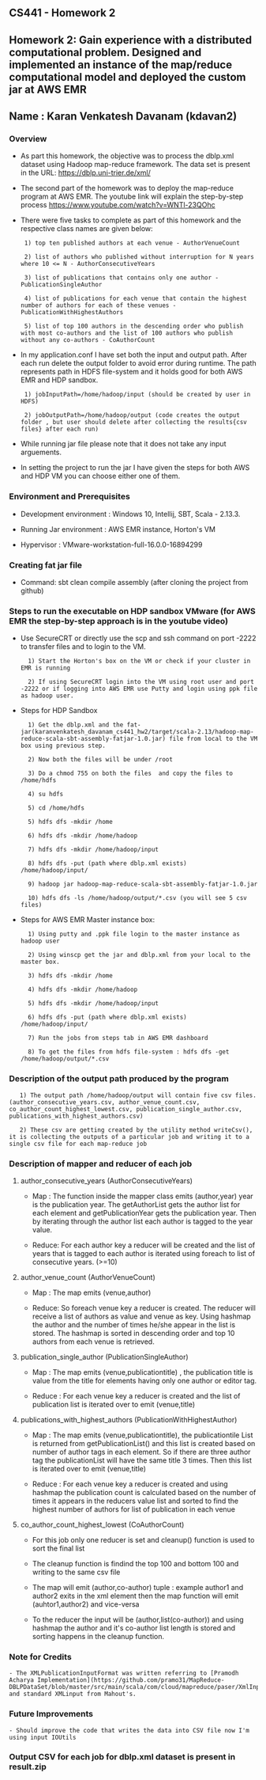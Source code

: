 CS441 - Homework 2
---
Homework 2: Gain experience with a distributed computational problem. Designed and implemented an instance of the map/reduce computational model and deployed the custom jar at AWS EMR
---
Name : Karan Venkatesh Davanam (kdavan2)
---

### Overview

* As part this homework, the objective was to process the dblp.xml dataset using Hadoop map-reduce framework. The data set is present in the URL: https://dblp.uni-trier.de/xml/

* The second part of the homework was to deploy the map-reduce program at AWS EMR. The youtube link will explain the step-by-step process https://www.youtube.com/watch?v=WNTl-23QOhc

* There were five tasks to complete as part of this homework and the respective class names are given below:

       1) top ten published authors at each venue - AuthorVenueCount
       
       2) list of authors who published without interruption for N years where 10 <= N - AuthorConsecutiveYears
       
       3) list of publications that contains only one author - PublicationSingleAuthor
       
       4) list of publications for each venue that contain the highest number of authors for each of these venues - PublicationWithHighestAuthors
       
       5) list of top 100 authors in the descending order who publish with most co-authors and the list of 100 authors who publish without any co-authors - CoAuthorCount
       
* In my application.conf I have set both the input and output path. After each run delete the output folder to avoid error during runtime. The path represents path in HDFS file-system and it holds good for both AWS EMR and HDP sandbox.

       1) jobInputPath=/home/hadoop/input (should be created by user in HDFS) 
       
       2) jobOutputPath=/home/hadoop/output (code creates the output folder , but user should delete after collecting the results{csv files} after each run)
       
* While running  jar file please note that it does not take any input arguements. 

* In setting the project to run the jar I have given the steps for both AWS and HDP VM you can choose either one of them.
       
### Environment and Prerequisites

* Development environment : Windows 10, Intellij, SBT, Scala - 2.13.3.

* Running Jar environment : AWS EMR instance, Horton's VM

* Hypervisor : VMware-workstation-full-16.0.0-16894299

### Creating fat jar file

* Command: sbt clean compile assembly (after cloning the project from github)

### Steps to run the executable on HDP sandbox VMware (for AWS EMR the step-by-step approach is in the youtube video)

* Use SecureCRT or directly use the scp and ssh command on port -2222 to transfer files and to login to the VM.

        1) Start the Horton's box on the VM or check if your cluster in EMR is running
        
        2) If using SecureCRT login into the VM using root user and port -2222 or if logging into AWS EMR use Putty and login using ppk file as hadoop user.
        

* Steps for HDP Sandbox

        1) Get the dblp.xml and the fat-jar(karanvenkatesh_davanam_cs441_hw2/target/scala-2.13/hadoop-map-reduce-scala-sbt-assembly-fatjar-1.0.jar) file from local to the VM box using previous step.
        
        2) Now both the files will be under /root
        
        3) Do a chmod 755 on both the files  and copy the files to /home/hdfs
        
        4) su hdfs
        
        5) cd /home/hdfs
        
        5) hdfs dfs -mkdir /home
        
        6) hdfs dfs -mkdir /home/hadoop
        
        7) hdfs dfs -mkdir /home/hadoop/input
        
        8) hdfs dfs -put (path where dblp.xml exists)  /home/hadoop/input/
        
        9) hadoop jar hadoop-map-reduce-scala-sbt-assembly-fatjar-1.0.jar
        
        10) hdfs dfs -ls /home/hadoop/output/*.csv (you will see 5 csv files)
        
* Steps for AWS EMR Master instance box:

        1) Using putty and .ppk file login to the master instance as hadoop user
        
        2) Using winscp get the jar and dblp.xml from your local to the master box.
        
        3) hdfs dfs -mkdir /home
        
        4) hdfs dfs -mkdir /home/hadoop
        
        5) hdfs dfs -mkdir /home/hadoop/input
        
        6) hdfs dfs -put (path where dblp.xml exists)  /home/hadoop/input/
        
        7) Run the jobs from steps tab in AWS EMR dashboard
        
        8) To get the files from hdfs file-system : hdfs dfs -get /home/hadoop/output/*.csv
        
      
### Description of the output path produced by the program

       1) The output path /home/hadoop/output will contain five csv files. (author_consecutive_years.csv, author_venue_count.csv, co_author_count_highest_lowest.csv, publication_single_author.csv, publications_with_highest_authors.csv) 
       
       2) These csv are getting created by the utility method writeCsv(), it is collecting the outputs of a particular job and writing it to a single csv file for each map-reduce job
       
### Description of mapper and reducer of each job          


1)  author_consecutive_years (AuthorConsecutiveYears)

     - Map : The function inside the mapper class emits (author,year) year is the publication year. The getAuthorList gets the author list for each element and getPublicationYear gets the publication year. Then by iterating through the author list each author is tagged to the year value.
     
     - Reduce: For each author key  a reducer will be created and the list of years that is tagged to each author is iterated using foreach to list of consecutive years. (>=10)

2)   author_venue_count (AuthorVenueCount)

     - Map : The map emits (venue,author)
     
     - Reduce: So foreach venue key a reducer is created. The reducer will receive a list of authors as value and venue as key. Using hashmap the author and the number of times he/she appear in the list is stored. The hashmap is sorted in descending order and top 10 authors from each venue is retrieved.
     
3)  publication_single_author (PublicationSingleAuthor)

     - Map : The map emits (venue,publicationtitle) , the publication title is value from the title for elements having only one author or editor tag.
     
     - Reduce : For each venue key a reducer is created and the list of publication list is iterated over to emit (venue,title)
     
4)  publications_with_highest_authors (PublicationWithHighestAuthor)

     - Map : The map emits (venue,publicationtitle), the publicationtile List is returned from getPublicationList() and this list is created based on number of author tags in each element. So if there are three author tag the publicationList will have the same title 3 times. Then this list is iterated over to emit (venue,title)
     
     - Reduce : For each venue key a reducer is created and using hashmap the publication count is calculated based on  the number of times it appears in the reducers value list and sorted to find the highest number of authors for list of publication in each venue
     
5)  co_author_count_highest_lowest (CoAuthorCount)
     
     - For this job only one reducer is set and cleanup() function is used to sort the final list
     
     - The cleanup function is findind the top 100 and bottom 100 and writing to the same csv file
     
     - The map will emit (author,co-author) tuple : example author1 and author2 exits in the xml element then the map function will emit (auhtor1,author2) and vice-versa
     
     - To the reducer the input will be (author,list(co-author)) and using hashmap the author and it's co-author list length is stored and sorting happens in  the cleanup function.
     
        
### Note for Credits
    
    - The XMLPublicationInputFormat was written referring to [Pramodh Acharya Implementation](https://github.com/pramo31/MapReduce-DBLPDataSet/blob/master/src/main/scala/com/cloud/mapreduce/paser/XmlInputFormat.scala) and standard XMLinput from Mahout's. 
    
### Future Improvements

    - Should improve the code that writes the data into CSV file now I'm using input IOUtils
    
### Output CSV for each job for dblp.xml dataset is present in result.zip     
       
   

  
       
       


